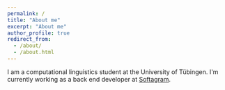 ```yaml
---
permalink: /
title: "About me"
excerpt: "About me"
author_profile: true
redirect_from: 
  - /about/
  - /about.html
---
```


I am a computational linguistics student at the University of Tübingen. I'm currently working as a back end developer at [Softagram](https://softagram.com).
